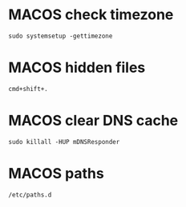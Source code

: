 # MACOS check timezone
`sudo systemsetup -gettimezone`

# MACOS hidden files
`cmd+shift+.`

# MACOS clear DNS cache 
```
sudo killall -HUP mDNSResponder
```

# MACOS paths
`/etc/paths.d`
